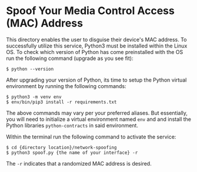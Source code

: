 # Spoof Your Media Control Access (MAC) Address
This directory enables the user to disguise their device's MAC address. To successfully utilize this service, Python3 must be installed within the Linux OS. To check which version of Python has come preinstalled with the OS run the following command (upgrade as you see fit):

```
$ python --version
```

After upgrading your version of Python, its time to setup the Python virtual environment by running the following commands:

```
$ python3 -m venv env
$ env/bin/pip3 install -r requirements.txt
```

The above commands may vary per your preferred aliases. But essentially, you will need to initialize a virtual environment named `env` and and install the Python libraries `python-contracts` in said environment.

Within the terminal run the following command to activate the service:

```
$ cd {directory location}/network-spoofing
$ python3 spoof.py {the name of your interface} -r
```

The `-r` indicates that a randomized MAC address is desired.
